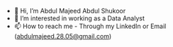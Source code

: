 - 👋 Hi, I’m Abdul Majeed Abdul Shukoor
- 👀 I’m interested in working as a Data Analyst
- 📫 How to reach me - Through my LinkedIn or Email (abdulmajeed.28.05@gmail.com)

<!---
AbdulMajeed-28/AbdulMajeed-28 is a ✨ special ✨ repository because its `README.md` (this file) appears on your GitHub profile.
You can click the Preview link to take a look at your changes. Meow
--->
